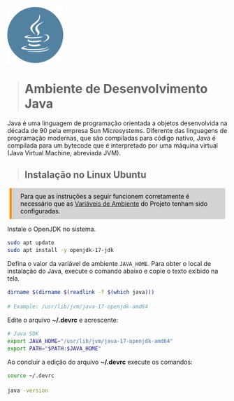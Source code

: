 <p><img src="../images/java.svg" width=128 /></p>

># **Ambiente de Desenvolvimento Java**

Java é uma linguagem de programação orientada a objetos desenvolvida na década de 90 pela empresa Sun Microsystems. Diferente das linguagens de programação modernas, que são compiladas para código nativo, Java é compilada para um bytecode que é interpretado por uma máquina virtual (Java Virtual Machine, abreviada JVM).

> ## Instalação no Linux Ubuntu

<div style="color: black; background-color: lightgrey; margin: 10px 5px; vertical-align: middle; padding:10px 10px 10px 20px; border-radius: 2px; border-left: 5px solid darkorange">
Para que as instruções a seguir funcionem corretamente é necessário que as <a href="../common/env.md">Variáveis de Ambiente</a> do Projeto tenham sido configuradas.
</div>

Instale o OpenJDK no sistema.

```bash
sudo apt update
sudo apt install -y openjdk-17-jdk
```

Defina o valor da  variável de ambiente `JAVA_HOME`. Para obter o local de instalação do Java, execute o comando abaixo e copie o texto exibido na tela.
```bash
dirname $(dirname $(readlink -f $(which java)))

# Example: /usr/lib/jvm/java-17-openjdk-amd64
```

Edite o arquivo **~/.devrc** e acrescente:

```bash
# Java SDK
export JAVA_HOME="/usr/lib/jvm/java-17-openjdk-amd64"
export PATH="$PATH:$JAVA_HOME"
```

Ao concluir a edição do arquivo **~/.devrc** execute os comandos:
```bash
source ~/.devrc

java -version
```
